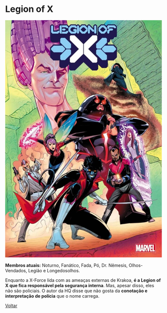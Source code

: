 # Legion of X

![Legion of X](/Images/todas-equipes-marvel-250422-3-675x1024.jpg "Legion")


**Membros atuais:**  Noturno, Fanático, Fada, Pó, Dr. Nêmesis, Olhos-Vendados, Legião e Longedosolhos.

Enquanto a X-Force lida com as ameaças externas de Krakoa,  **é a Legion of X que fica responsável pela segurança interna**. Mas, apesar disso, eles não são policiais. O autor da HQ disse que não gosta da  **conotação e interpretação de polícia**  que o nome carrega.

[Voltar](https://github.com/leonardovenan/git-heroes/blob/main/README.md)

